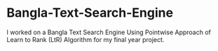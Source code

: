 # Bangla-Text-Search-Engine
I worked on a Bangla Text Search Engine Using Pointwise Approach of Learn to Rank (LtR) Algorithm for my final year project.
